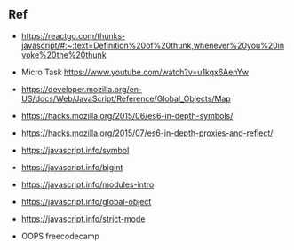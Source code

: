 ## Ref

- https://reactgo.com/thunks-javascript/#:~:text=Definition%20of%20thunk,whenever%20you%20invoke%20the%20thunk

- Micro Task https://www.youtube.com/watch?v=u1kqx6AenYw
- https://developer.mozilla.org/en-US/docs/Web/JavaScript/Reference/Global_Objects/Map
- https://hacks.mozilla.org/2015/06/es6-in-depth-symbols/
- https://hacks.mozilla.org/2015/07/es6-in-depth-proxies-and-reflect/
- https://javascript.info/symbol


- https://javascript.info/bigint
- https://javascript.info/modules-intro
- https://javascript.info/global-object
- https://javascript.info/strict-mode 

- OOPS freecodecamp